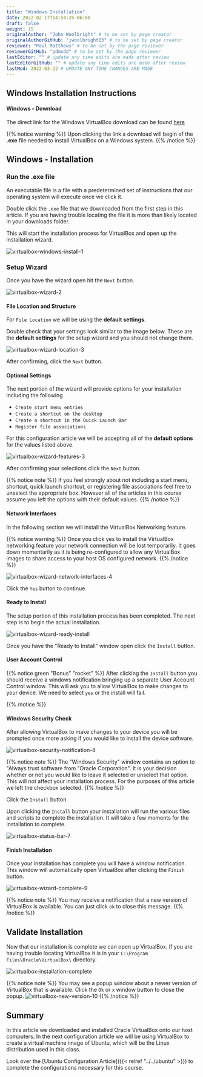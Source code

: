 ```yaml
---
title: "Windows Installation"
date: 2022-02-17T14:54:25-06:00
draft: false
weight: 15
originalAuthor: "John Woolbright" # to be set by page creator
originalAuthorGitHub: "jwoolbright23" # to be set by page creator
reviewer: "Paul Matthews" # to be set by the page reviewer
reviewerGitHub: "pdmxdd" # to be set by the page reviewer
lastEditor: "" # update any time edits are made after review
lastEditorGitHub: "" # update any time edits are made after review
lastMod: 2022-03-22 # UPDATE ANY TIME CHANGES ARE MADE
---
```


## Windows Installation Instructions

#### Windows - Download

The direct link for the Windows VirtualBox download can be found [here](https://download.virtualbox.org/virtualbox/6.1.28/VirtualBox-6.1.28-147628-Win.exe)

{{% notice warning %}}
Upon clicking the link a download will begin of the **.exe** file needed to install VirtualBox on a Windows system.
{{% /notice %}}

## Windows - Installation

### Run the .exe file

An executable file is a file with a predetermined set of instructions that our operating system will execute once we click it.

Double click the `.exe` file that we downloaded from the first step in this article. If you are having trouble locating the file it is more than likely located in your downloads folder. 

This will start the installation process for VirtualBox and open up the installation wizard. 

![virtualbox-windows-install-1](pictures/virtualbox-windows-install-1.png?classes=border)

### Setup Wizard

Once you have the wizard open hit the `Next` button.

![virtualbox-wizard-2](pictures/virtualbox-wizard-2.png?classes=border)

#### File Location and Structure

For `File Location` we will be using the **default settings**.

Double check that your settings look similar to the image below. These are the **default settings** for the setup wizard and you should not change them. 

![virtualbox-wizard-location-3](pictures/virtualbox-wizard-location-3.png?classes=border)

After confirming, click the `Next` button.

#### Optional Settings

The next portion of the wizard will provide options for your installation including the following

- `Create start menu entries`
- `Create a shortcut on the desktop`
- `Create a shortcut in the Quick Launch Bar`
- `Register file associations`

For this configuration article we will be accepting all of the **default options** for the values listed above.

![virtualbox-wizard-features-3](pictures/virtualbox-wizard-features-3.png?classes=border)

After confirming your selections click the `Next` button.

{{% notice note %}}
If you feel strongly about not including a start menu, shortcut, quick launch shortcut, or registering file associations feel free to unselect the appropriate box. However all of the articles in this course assume you left the options with their default values.
{{% /notice %}}

#### Network Interfaces

In the following section we will install the VirtualBox Networking feature. 

{{% notice warning %}}
Once you click yes to install the VirtualBox networking feature your network connection will be lost temporarily. It goes down momentarily as it is being re-configured to allow any VirtualBox images to share access to your host OS configured network.
{{% /notice %}}

![virtualbox-wizard-network-interfaces-4](pictures/virtualbox-wizard-network-interfaces-4.png?classes=border)

Click the `Yes` button to continue.

#### Ready to Install

The setup portion of this installation process has been completed. The next step is to begin the actual installation. 

![virtualbox-wizard-ready-install](pictures/virtualbox-wizard-ready-install-5.png?classes=border)

Once you have the "Ready to Install" window open click the `Install` button.

#### User Account Control

{{% notice green "Bonus" "rocket" %}}
After clicking the `Install` button you should receive a windows notification bringing up a separate User Account Control window. This will ask you to allow VirtualBox to make changes to your device. We need to select `yes` or the install will fail.
<!-- TODO: picture here? -->
{{% /notice %}}

#### Windows Security Check

After allowing VirtualBox to make changes to your device you will be prompted once more asking if you would like to install the device software.

![virtualbox-security-notification-8](pictures/virtualbox-security-notification-8.png?classes=border)

{{% notice note %}}
The "Windows Security" window contains an option to "Always trust software from "Oracle Corporation". It is your decision whether or not you would like to leave it selected or unselect that option. This will not affect your installation process. For the purposes of this article we left the checkbox selected.
{{% /notice %}}

Click the `Install` button.

Upon clicking the `Install` button your installation will run the various files and scripts to complete the installation. It will take a few moments for the installation to complete.

![virtualbox-status-bar-7](pictures/virtualbox-status-bar-7.png?classes=border)

#### Finish Installation

Once your installation has complete you will have a window notification. This window will automatically open VirtualBox after clicking the `Finish` button.

![virtualbox-wizard-complete-9](pictures/virtualbox-wizard-complete-9.png?classes=border)

{{% notice note %}}
You may receive a notification that a new version of VirtualBox is available. You can just click `ok` to close this message.
{{% /notice %}}

## Validate Installation

Now that our installation is complete we can open up VirtualBox. If you are having trouble locating VirtualBox it is in your `C:\Program Files\Oracle\VirtualBox\` directory.

![virtualbox-installation-complete](pictures/virtualbox-installation-complete.png?classes=border)

{{% notice note %}}
You may see a popup window about a newer version of VirtualBox that is available. Click the `Ok` or `x` window button to close the popup.
![virtualbox-new-version-10](pictures/virtualbox-new-version-10.png?classes=border&height=650px)
{{% /notice %}}

## Summary

In this article we downloaded and installed Oracle VirtualBox onto our host computers. In the next configuration article we will be using VirtualBox to create a virtual machine image of Ubuntu, which will be the Linux distribution used in this class.

Look over the [Ubuntu Configuration Article]({{< relref "../../ubuntu" >}}) to complete the configurations necessary for this course.